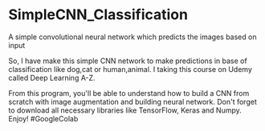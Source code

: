 # SimpleCNN_Classification
A simple convolutional neural network which predicts the images based on input

So, I have make this simple CNN network to make predictions in base of classification like dog,cat or human,animal.
I taking this course on Udemy called Deep Learning A-Z.

From this program, you'll be able to understand how to build a CNN from scratch with image augmentation and building neural network.
Don't forget to download all necessary libraries like TensorFlow, Keras and Numpy.
Enjoy!
#GoogleColab
